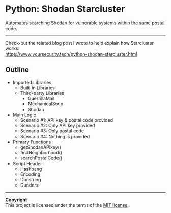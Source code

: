 # Python: Shodan Starcluster
Automates searching Shodan for vulnerable systems within the same postal code.

---

Check-out the related blog post I wrote to help explain how Starcluster works: <br>
https://www.yoursecurity.tech/python-shodan-starcluster.html

## Outline
* Imported Libraries
	* Built-in Libraries
	* Third-party Libraries
		* GuerrillaMail
		* MechanicalSoup
		* Shodan
* Main Logic
	* Scenario #1: API key & postal code provided
	* Scenario #2: Only API key provided
	* Scenario #3: Only postal code
	* Scenario #4: Nothing is provided
* Primary Functions
	* getShodanAPIkey()
	* findNeighborhood()
	* searchPostalCode()
* Script Header
	* Hashbang
	* Encoding
	* Docstring
	* Dunders

---

**Copyright**<br>
This project is licensed under the terms of the [MIT license](/LICENSE).
